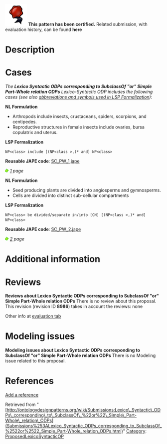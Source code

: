 [![](../images/thumb/b/b5/Certified.png/70px-Certified.png)](../Image/Certified.png "Certified.png") __This pattern has been certified.__
Related submission, with evaluation history, can be found __here__





#  Description


  




#  Cases


_The __Lexico Syntactic ODPs corresponding to SubclassOf "or" Simple Part-Whole relation ODPs__ Lexico-Syntactic ODP includes the following cases (see also [abbreviations and symbols used in LSP Formalization](../Community/LSPSymbols "Community:LSPSymbols")):_


  






__NL Formulation__



* Arthropods include insects, crustaceans, spiders, scorpions, and centipedes.
* Reproductive structures in female insects include ovaries, bursa copulatrix and uterus.


__LSP Formalization__




```
NP<class> include [(NP<class >,)* and] NP<class>

```

__Reusable JAPE code__: [SC\_PW\_1.jape](../images/9/93/SC_PW_1.jape "SC PW 1.jape")





[![](../images/thumb/8/87/ArrowRight.gif/11px-ArrowRight.gif)](../Image/ArrowRight.gif "ArrowRight.gif") _[1](Submissions%253ALexico_Syntactic_ODPs_corresponding_to_SubclassOf_%2522or%2522_Simple_Part-Whole_relation_ODPs/1.html "Submissions:Lexico Syntactic ODPs corresponding to SubclassOf \"or\" Simple Part-Whole relation ODPs/1") page_





__NL Formulation__



* Seed producing plants are divided into angiosperms and gymnosperms.
* Cells are divided into distinct sub-cellular compartments


__LSP Formalization__




```
NP<class> be divided/separate in/into [CN] [(NP<class >,)* and] NP<class>

```

__Reusable JAPE code__: [SC\_PW\_2.jape](../images/3/3b/SC_PW_2.jape "SC PW 2.jape")





[![](../images/thumb/8/87/ArrowRight.gif/11px-ArrowRight.gif)](../Image/ArrowRight.gif "ArrowRight.gif") _[2](Submissions%253ALexico_Syntactic_ODPs_corresponding_to_SubclassOf_%2522or%2522_Simple_Part-Whole_relation_ODPs/2.html "Submissions:Lexico Syntactic ODPs corresponding to SubclassOf \"or\" Simple Part-Whole relation ODPs/2") page_



#  Additional information


#  Reviews



__Reviews about Lexico Syntactic ODPs corresponding to SubclassOf "or" Simple Part-Whole relation ODPs__
There is no review about this proposal.
This revision (revision ID __8986__) takes in account the reviews: none


Other info at [evaluation tab](http://ontologydesignpatterns.org/wiki/index.php?title=Submissions:Lexico_Syntactic_ODPs_corresponding_to_SubclassOf_%22or%22_Simple_Part-Whole_relation_ODPs&action=evaluation "http://ontologydesignpatterns.org/wiki/index.php?title=Submissions:Lexico_Syntactic_ODPs_corresponding_to_SubclassOf_%22or%22_Simple_Part-Whole_relation_ODPs&action=evaluation")




  




#  Modeling issues



__Modeling issues about Lexico Syntactic ODPs corresponding to SubclassOf "or" Simple Part-Whole relation ODPs__
There is no Modeling issue related to this proposal.




  




#  References


[Add a reference](index.php@title=Odp%253AAdd_reference&subject=Submissions%253ALexico+Syntactic+ODPs+corresponding+to+SubclassOf+&quot%3Bor&quot%3B+Simple+Part-Whole+relation+ODPs.html "http://ontologydesignpatterns.org/wiki/index.php?title=Odp:Add_reference&subject=Submissions%3ALexico+Syntactic+ODPs+corresponding+to+SubclassOf+%26quot%3Bor%26quot%3B+Simple+Part-Whole+relation+ODPs")


  






Retrieved from "[http://ontologydesignpatterns.org/wiki/Submissions:Lexico\_Syntactic\_ODPs\_corresponding\_to\_SubclassOf\_%22or%22\_Simple\_Part-Whole\_relation\_ODPs](Submissions%253ALexico_Syntactic_ODPs_corresponding_to_SubclassOf_%2522or%2522_Simple_Part-Whole_relation_ODPs.html)"
 [Category](http://ontologydesignpatterns.org/wiki/Special:Categories "Special:Categories"): [ProposedLexicoSyntacticOP](../Category/ProposedLexicoSyntacticOP "Category:ProposedLexicoSyntacticOP")